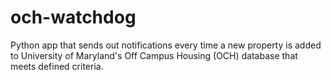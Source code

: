 # och-watchdog
Python app that sends out notifications every time a new property is added to University of Maryland's Off Campus Housing (OCH) database that meets defined criteria.
